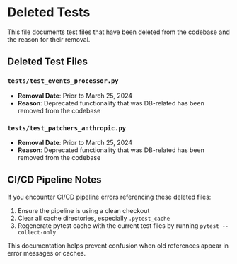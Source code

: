# Deleted Tests

This file documents test files that have been deleted from the codebase and the reason for their removal.

## Deleted Test Files

### `tests/test_events_processor.py`
- **Removal Date**: Prior to March 25, 2024
- **Reason**: Deprecated functionality that was DB-related has been removed from the codebase

### `tests/test_patchers_anthropic.py`
- **Removal Date**: Prior to March 25, 2024  
- **Reason**: Deprecated functionality that was DB-related has been removed from the codebase

## CI/CD Pipeline Notes

If you encounter CI/CD pipeline errors referencing these deleted files:

1. Ensure the pipeline is using a clean checkout
2. Clear all cache directories, especially `.pytest_cache` 
3. Regenerate pytest cache with the current test files by running `pytest --collect-only`

This documentation helps prevent confusion when old references appear in error messages or caches. 